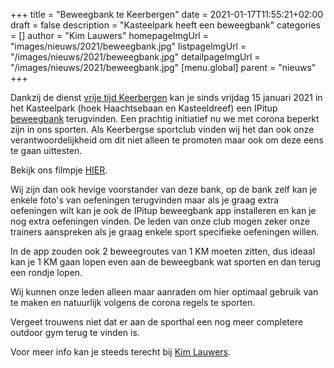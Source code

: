 +++
title = "Beweegbank te Keerbergen"
date = 2021-01-17T11:55:21+02:00
draft = false
description = "Kasteelpark heeft een beweegbank"
categories = []
author = "Kim Lauwers"
homepageImgUrl = "images/nieuws/2021/beweegbank.jpg"
listpageImgUrl = "/images/nieuws/2021/beweegbank.jpg"
detailpageImgUrl = "/images/nieuws/2021/beweegbank.jpg"
[menu.global]
    parent = "nieuws"
+++

Dankzij de dienst [vrije tijd Keerbergen](https://www.facebook.com/vrijetijdkeerbergen) kan je sinds vrijdag 15 januari 2021 in het Kasteelpark (hoek Haachtsebaan en Kasteeldreef) een IPitup [beweegbank](https://www.keerbergen.be/beweegbank) terugvinden.
Een prachtig initiatief nu we met corona beperkt zijn in ons sporten. Als Keerbergse sportclub vinden wij het dan ook onze verantwoordelijkheid om dit niet alleen te promoten maar ook om deze eens te gaan uittesten.

Bekijk ons filmpje [HIER](https://youtu.be/WI0uqoD2I2M).

Wij zijn dan ook hevige voorstander van deze bank, op de bank zelf kan je enkele foto's van oefeningen terugvinden maar als je graag extra oefeningen wilt kan je ook de IPitup beweegbank app installeren en kan je nog extra oefeningen vinden.
De leden van onze club mogen zeker onze trainers aanspreken als je graag enkele sport specifieke oefeningen willen.

In de app zouden ook 2 beweegroutes van 1 KM  moeten zitten, dus ideaal kan je 1 KM gaan lopen even aan de beweegbank wat sporten en dan terug een rondje lopen.

Wij kunnen onze leden alleen maar aanraden om hier optimaal gebruik van te maken en natuurlijk volgens de corona regels te sporten.

Vergeet trouwens niet dat er aan de sporthal een nog meer completere outdoor gym terug te vinden is.

Voor meer info kan je steeds terecht bij [Kim Lauwers](https://www.jujitsukeerbergen.be/trainers/#Kim_Lauwers).